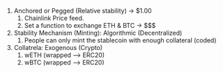 1. Anchored or Pegged (Relative stability) -> $1.00
   1. Chainlink Price feed.
   2. Set a function to exchange ETH & BTC -> $$$
2. Stability Mechanism (Minting): Algorithmic (Decentralized)
   1. People can only mint the stablecoin with enough collateral (coded) 
3. Collatrela: Exogenous (Crypto)
   1. wETH (wrapped --> ERC20)
   2. wBTC (wrapped --> ERC20)
